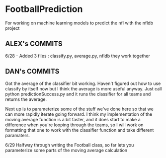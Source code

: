 # FootballPrediction
For working on machine learning models to predict the nfl with the nfldb project

## ALEX's COMMITS ##

6/28 - Added 3 files : classify.py, average.py, nfldb
       they work together

## DAN's COMMITS ##
Got the average of the classifier bit working. Haven't figured out how to use classify by itself now but I think the average is more useful anyway.
Just call python predictionSuccess.py and it runs the classifier for all teams and returns the average. 

Next up is to parameterize some of the stuff we've done here so that we can more rapidly iterate going forward. I think my implementation of the 
moving average function is a bit faster, and it does start to make a difference when you're looping through the teams, so I will work on formatting
that one to work with the classifier function and take different paramaters. 

6/29
Halfway through writing the Football class, so far lets you parameterize some parts of the moving average calculation
